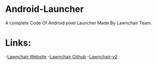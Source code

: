 # Android-Launcher
 A complete Code Of Android pixel Launcher Made By Lawnchair Team.
# Links:
-[Lawnchair Website](https://lawnchair.app/)
-[Lawnchair Github](https://github.com/LawnchairLauncher)
-[Lawnchair-v2](https://github.com/abd-ar/Lawnchair-v2)
